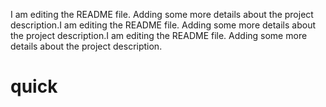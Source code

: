 I am editing the README file. Adding some more details about the project description.I am editing the README file. Adding some more details about the project description.I am editing the README file. Adding some more details about the project description.
# quick
